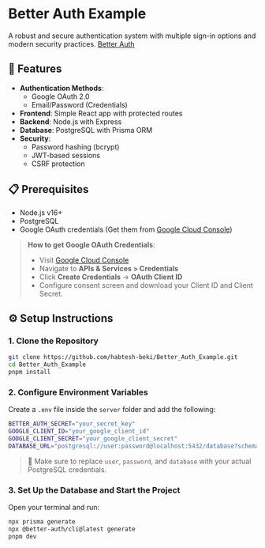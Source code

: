# Better Auth Example

A robust and secure authentication system with multiple sign-in options and modern security practices.
[Better Auth](https://www.better-auth.com/)

## 🚀 Features

- **Authentication Methods**:
  - Google OAuth 2.0
  - Email/Password (Credentials)
- **Frontend**: Simple React app with protected routes
- **Backend**: Node.js with Express
- **Database**: PostgreSQL with Prisma ORM
- **Security**:
  - Password hashing (bcrypt)
  - JWT-based sessions
  - CSRF protection

## 📋 Prerequisites

- Node.js v16+
- PostgreSQL
- Google OAuth credentials (Get them from [Google Cloud Console](https://console.cloud.google.com/apis/dashboard))

> **How to get Google OAuth Credentials**:
>
> - Visit [Google Cloud Console](https://console.cloud.google.com/apis/dashboard)
> - Navigate to **APIs & Services > Credentials**
> - Click **Create Credentials** → **OAuth Client ID**
> - Configure consent screen and download your Client ID and Client Secret.

## ⚙️ Setup Instructions

### 1. Clone the Repository

```bash
git clone https://github.com/habtesh-beki/Better_Auth_Example.git
cd Better_Auth_Example
pnpm install
```

### 2. Configure Environment Variables

Create a `.env` file inside the `server` folder and add the following:

```bash
BETTER_AUTH_SECRET="your_secret_key"
GOOGLE_CLIENT_ID="your_google_client_id"
GOOGLE_CLIENT_SECRET="your_google_client_secret"
DATABASE_URL="postgresql://user:password@localhost:5432/database?schema=public"
```

> 🔔 Make sure to replace `user`, `password`, and `database` with your actual PostgreSQL credentials.

### 3. Set Up the Database and Start the Project

Open your terminal and run:

```bash
npx prisma generate
npx @better-auth/cli@latest generate
pnpm dev
```
